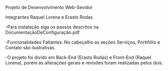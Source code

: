 Projeto de Desenvolvimento Web-Sevidor

Integrantes Raquel Lorena e Erasto Rodas

-Para instalação siga os passos descritos na DocumentaçãoDeConfiguração.pdf

-Funcionalidades Faltantes: No cabeçalho as seções Serviços, Portifólio e Contato são ilustrativas.

-O projeto foi divido em Back-End (Erasto Rodas) e Front-End (Raquel Lorena), porém as alterações gerais e revisões foram realizadas pelos dois.
